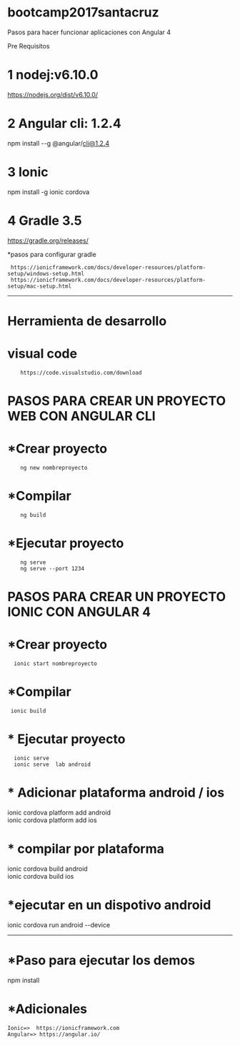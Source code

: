 # bootcamp2017santacruz
Pasos para hacer funcionar aplicaciones con Angular 4

Pre Requisitos
 # 1 nodej:v6.10.0
 https://nodejs.org/dist/v6.10.0/
 # 2 Angular cli: 1.2.4 
  npm install --g @angular/cli@1.2.4
 # 3 Ionic 
 npm install -g ionic cordova
 # 4 Gradle 3.5
   https://gradle.org/releases/ 
   
   *pasos para configurar gradle 
   
     https://ionicframework.com/docs/developer-resources/platform-setup/windows-setup.html 
     https://ionicframework.com/docs/developer-resources/platform-setup/mac-setup.html 
 
 ***************************************
 # Herramienta de desarrollo
 # visual code
        https://code.visualstudio.com/download
 
 # PASOS PARA CREAR UN PROYECTO WEB CON ANGULAR CLI
 
 # *Crear proyecto
        ng new nombreproyecto

 # *Compilar
        ng build 

 # *Ejecutar proyecto
        ng serve
        ng serve --port 1234
 
 # PASOS PARA CREAR UN PROYECTO IONIC CON ANGULAR 4
 
   # *Crear proyecto
      ionic start nombreproyecto

   # *Compilar
     ionic build

   # * Ejecutar proyecto
      ionic serve
      ionic serve  lab android
 
 # * Adicionar plataforma  android  / ios
   ionic cordova platform add android	  
   ionic cordova platform add ios	
 
 # * compilar por plataforma
   ionic cordova build android  
   ionic cordova build ios
 
 # *ejecutar en un dispotivo android
   ionic cordova run android --device 
 
 
 ***************************************
 # *Paso  para ejecutar los demos
   npm install
   
  # *Adicionales 
    Ionic=>  https://ionicframework.com  
    Angular=> https://angular.io/

